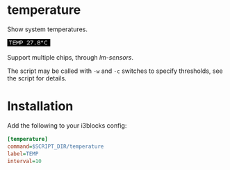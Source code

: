 # temperature

Show system temperatures.

![](temperature.png)

Support multiple chips, through *lm-sensors*.

The script may be called with `-w` and `-c` switches to specify 
thresholds, see the script for details.

# Installation

Add the following to your i3blocks config:

``` ini
[temperature]
command=$SCRIPT_DIR/temperature
label=TEMP
interval=10
```
